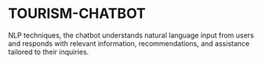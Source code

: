 # TOURISM-CHATBOT
NLP techniques, the chatbot understands natural language input from users and responds with relevant information, recommendations, and assistance tailored to their inquiries.
